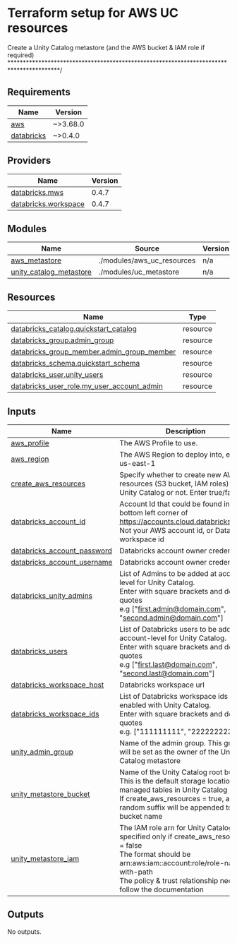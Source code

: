 # Terraform setup for AWS UC resources

<!-- BEGIN_TF_DOCS -->
Create a Unity Catalog metastore (and the AWS bucket & IAM role if required)
****************************************************************************************/

## Requirements

| Name | Version |
|------|---------|
| <a name="requirement_aws"></a> [aws](#requirement\_aws) | ~>3.68.0 |
| <a name="requirement_databricks"></a> [databricks](#requirement\_databricks) | ~>0.4.0 |

## Providers

| Name | Version |
|------|---------|
| <a name="provider_databricks.mws"></a> [databricks.mws](#provider\_databricks.mws) | 0.4.7 |
| <a name="provider_databricks.workspace"></a> [databricks.workspace](#provider\_databricks.workspace) | 0.4.7 |

## Modules

| Name | Source | Version |
|------|--------|---------|
| <a name="module_aws_metastore"></a> [aws\_metastore](#module\_aws\_metastore) | ./modules/aws_uc_resources | n/a |
| <a name="module_unity_catalog_metastore"></a> [unity\_catalog\_metastore](#module\_unity\_catalog\_metastore) | ./modules/uc_metastore | n/a |

## Resources

| Name | Type |
|------|------|
| [databricks_catalog.quickstart_catalog](https://registry.terraform.io/providers/databrickslabs/databricks/latest/docs/resources/catalog) | resource |
| [databricks_group.admin_group](https://registry.terraform.io/providers/databrickslabs/databricks/latest/docs/resources/group) | resource |
| [databricks_group_member.admin_group_member](https://registry.terraform.io/providers/databrickslabs/databricks/latest/docs/resources/group_member) | resource |
| [databricks_schema.quickstart_schema](https://registry.terraform.io/providers/databrickslabs/databricks/latest/docs/resources/schema) | resource |
| [databricks_user.unity_users](https://registry.terraform.io/providers/databrickslabs/databricks/latest/docs/resources/user) | resource |
| [databricks_user_role.my_user_account_admin](https://registry.terraform.io/providers/databrickslabs/databricks/latest/docs/resources/user_role) | resource |

## Inputs

| Name | Description | Type | Default | Required |
|------|-------------|------|---------|:--------:|
| <a name="input_aws_profile"></a> [aws\_profile](#input\_aws\_profile) | The AWS Profile to use. | `string` | n/a | yes |
| <a name="input_aws_region"></a> [aws\_region](#input\_aws\_region) | The AWS Region to deploy into, e.g. us-east-1 | `string` | n/a | yes |
| <a name="input_create_aws_resources"></a> [create\_aws\_resources](#input\_create\_aws\_resources) | Specify whether to create new AWS resources (S3 bucket, IAM roles) for Unity Catalog or not. Enter true/false | `bool` | n/a | yes |
| <a name="input_databricks_account_id"></a> [databricks\_account\_id](#input\_databricks\_account\_id) | Account Id that could be found in the bottom left corner of https://accounts.cloud.databricks.com/. Not your AWS account id, or Databricks workspace id | `string` | n/a | yes |
| <a name="input_databricks_account_password"></a> [databricks\_account\_password](#input\_databricks\_account\_password) | Databricks account owner credentials | `string` | n/a | yes |
| <a name="input_databricks_account_username"></a> [databricks\_account\_username](#input\_databricks\_account\_username) | Databricks account owner credentials | `string` | n/a | yes |
| <a name="input_databricks_unity_admins"></a> [databricks\_unity\_admins](#input\_databricks\_unity\_admins) | List of Admins to be added at account-level for Unity Catalog.<br>  Enter with square brackets and double quotes<br>  e.g ["first.admin@domain.com", "second.admin@domain.com"] | `list(string)` | n/a | yes |
| <a name="input_databricks_users"></a> [databricks\_users](#input\_databricks\_users) | List of Databricks users to be added at account-level for Unity Catalog.<br>  Enter with square brackets and double quotes<br>  e.g ["first.last@domain.com", "second.last@domain.com"] | `list(string)` | n/a | yes |
| <a name="input_databricks_workspace_host"></a> [databricks\_workspace\_host](#input\_databricks\_workspace\_host) | Databricks workspace url | `string` | n/a | yes |
| <a name="input_databricks_workspace_ids"></a> [databricks\_workspace\_ids](#input\_databricks\_workspace\_ids) | List of Databricks workspace ids to be enabled with Unity Catalog.<br>  Enter with square brackets and double quotes<br>  e.g. ["111111111", "222222222"] | `list(string)` | n/a | yes |
| <a name="input_unity_admin_group"></a> [unity\_admin\_group](#input\_unity\_admin\_group) | Name of the admin group. This group will be set as the owner of the Unity Catalog metastore | `string` | n/a | yes |
| <a name="input_unity_metastore_bucket"></a> [unity\_metastore\_bucket](#input\_unity\_metastore\_bucket) | Name of the Unity Catalog root bucket<br>  This is the default storage location for managed tables in Unity Catalog<br>  If create\_aws\_resources = true, a random suffix will be appended to the bucket name | `string` | n/a | yes |
| <a name="input_unity_metastore_iam"></a> [unity\_metastore\_iam](#input\_unity\_metastore\_iam) | The IAM role arn for Unity Catalog, specified only if create\_aws\_resources = false<br>  The format should be arn:aws:iam::account:role/role-name-with-path<br>  The policy & trust relationship needs to follow the documentation | `string` | `""` | no |

## Outputs

No outputs.
<!-- END_TF_DOCS -->